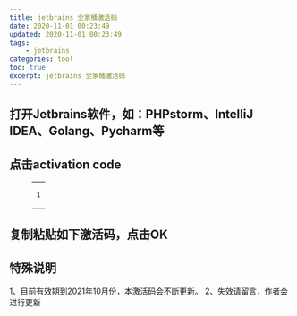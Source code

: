 ```yaml
---
title: jetbrains 全家桶激活码
date: 2020-11-01 00:23:49
updated: 2020-11-01 00:23:49
tags: 
    - jetbrains
categories: tool
toc: true
excerpt: jetbrains 全家桶激活码
---
```

## 打开Jetbrains软件，如：PHPstorm、IntelliJ IDEA、Golang、Pycharm等

## 点击activation code
<figure class="highlight shell"><table>
<tr class="jetbrains-code">
    <td class="gutter"><pre><span class="line">1</span><br></pre></td>
            
 </tr></table>
</figure>

<td class="code jetbrains-code">
    
</td>
<script src="https://static.studytime.xin/hexo/js/code.js"></script>

## 复制粘贴如下激活码，点击OK

## 特殊说明

1、目前有效期到2021年10月份，本激活码会不断更新。
2、失效请留言，作者会进行更新


